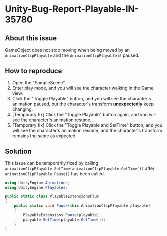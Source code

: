 # Unity-Bug-Report-Playable-IN-35780

## About this issue

GameObject does not stop moving when being moved by an `AnimationClipPlayable` and the `AnimationClipPlayable` is paused.

## How to reproduce

1. Open the "SampleScene".
2. Enter play mode, and you will see the character walking in the Game view.
3. Click the "Toggle Playable" button, and you will see the character's animation paused, but the character's transform **unexpectedly** keep changing.
4. [Temporary fix] Click the "Toggle Playable" button again, and you will see the character's animation resume.
5. [Temporary fix] Click the "Toggle Playable and SetTime" button, and you will see the character's animation resume, and the character's transform remains the same as expected.

## Solution

This issue can be temporarily fixed by calling `animationClipPlayable.SetTime(animationClipPlayable.GetTime())`
after `animationClipPlayable.Pause()` has been called.

```csharp
using UnityEngine.Animations;
using UnityEngine.Playables;

public static class PlayableExtensionsPlus
{
    public static void Pause(this AnimationClipPlayable playable)
    {
        PlayableExtensions.Pause(playable);
        playable.SetTime(playable.GetTime());
    }
}
```
